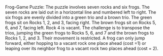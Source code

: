 Frog-Game
Puzzle:
The puzzle involves seven rocks and six frogs. The seven rocks are laid out in a horizontal line and numbered left to right. The six frogs are evenly divided into a green trio and a brown trio. The green frogs sit on Rocks 1, 2, and 3, facing right. The brown frogs sit on Rocks 5, 6, and 7, facing left. Rock 4 is vacant. The challenge is to transpose the trios, jumping the green frogs to Rocks 5, 6, and 7 and the brown frogs to Rocks 1, 2, and 3. Their movement is restricted. A frog can only jump forward, either hopping to a vacant rock one place ahead (cost =1) or leaping over its neighbor frog to a vacant rock two places ahead (cost = 2).
